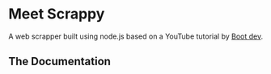 # Meet Scrappy
A web scrapper built using node.js based on a YouTube tutorial by [Boot dev](https://boot.dev/).

## The Documentation